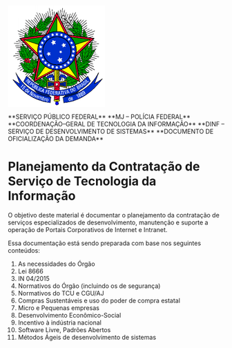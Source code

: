 <img id="brasao" align=top src="brasao.png" alt="Brasão da República"></img>
<link href="http://kevinburke.bitbucket.org/markdowncss/markdown.css" rel="stylesheet"></link>
**SERVIÇO PÚBLICO FEDERAL**   
**MJ – POLÍCIA FEDERAL**   
**COORDENAÇÃO–GERAL DE TECNOLOGIA DA INFORMAÇÃO**   
**DINF – SERVIÇO DE DESENVOLVIMENTO DE SISTEMAS**   
**DOCUMENTO DE OFICIALIZAÇÃO DA DEMANDA**   
  
# Planejamento da Contratação de Serviço de Tecnologia da Informação

O objetivo deste material é documentar o planejamento da contratação de 
serviços especializados de desenvolvimento, manutenção e suporte a operação 
de Portais Corporativos de Internet e Intranet.

Essa documentação está sendo preparada com base nos seguintes conteúdos:

1. As necessidades do Órgão 
1. Lei 8666
2. IN 04/2015
3. Normativos do Órgão (incluindo os de segurança)
4. Normativos do TCU e CGU/AJ
3. Compras Sustentáveis e uso do poder de compra estatal 
6. Micro e Pequenas empresas
5. Desenvolvimento Econômico-Social 
6. Incentivo à indústria nacional
7. Software Livre, Padrões Abertos 
8. Métodos Ágeis de desenvolvimento de sistemas



